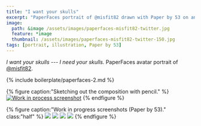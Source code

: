 ```yaml
---
title: "I want your skulls"
excerpt: "PaperFaces portrait of @misfit82 drawn with Paper by 53 on an iPad."
image: 
  path: &image /assets/images/paperfaces-misfit82-twitter.jpg 
  feature: *image
  thumbnail: /assets/images/paperfaces-misfit82-twitter-150.jpg
tags: [portrait, illustration, Paper by 53]
---
```


*I want your skulls --- I need your skulls.* PaperFaces avatar portrait of [@misfit82](http://twitter.com/misfit82).

{% include boilerplate/paperfaces-2.md %}

{% figure caption:"Sketching out the composition with pencil." %}
[![Work in process screenshot](/assets/images/paperfaces-misfit82-process-1-750.jpg)](/assets/images/paperfaces-misfit82-process-1-lg.jpg)
{% endfigure %}

{% figure caption:"Work in progress screenshots (Paper by 53)." class:"half" %}
[![](/assets/images/paperfaces-misfit82-process-2-600.jpg)](/assets/images/paperfaces-misfit82-process-2-lg.jpg)
[![](/assets/images/paperfaces-misfit82-process-3-600.jpg)](/assets/images/paperfaces-misfit82-process-3-lg.jpg)
[![](/assets/images/paperfaces-misfit82-process-4-600.jpg)](/assets/images/paperfaces-misfit82-process-4-lg.jpg)
[![](/assets/images/paperfaces-misfit82-process-5-600.jpg)](/assets/images/paperfaces-misfit82-process-5-lg.jpg)
{% endfigure %}
